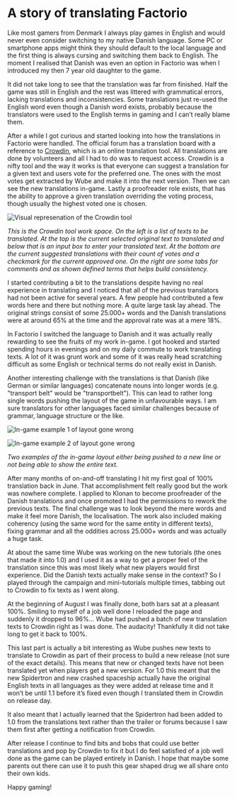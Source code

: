 # A story of translating Factorio

Like most gamers from Denmark I always play games in English and would never even consider switching to my native Danish language. Some PC or smartphone apps might think they should default to the local language and the first thing is always cursing and switching them back to English. The moment I realised that Danish was even an option in Factorio was when I introduced my then 7 year old daughter to the game.

It did not take long to see that the translation was far from finished. Half the game was still in English and the rest was littered with grammatical errors, lacking translations and inconsistencies. Some translations just re-used the English word even though a Danish word exists, probably because the translators were used to the English terms in gaming and I can’t really blame them.

After a while I got curious and started looking into how the translations in Factorio were handled. The official forum has a translation board with a reference to [Crowdin](https://crowdin.com/project/factorio), which is an online translation tool. All translations are done by volunteers and all I had to do was to request access. Crowdin is a nifty tool and the way it works is that everyone can suggest a translation for a given text and users vote for the preferred one. The ones with the most votes get extracted by Wube and make it into the next version. Then we can see the new translations in-game. Lastly a proofreader role exists, that has the ability to approve a given translation overriding the voting process, though usually the highest voted one is chosen.

![Visual represenation of the Crowdin tool](https://i.imgur.com/j0AlBCQ.png)

*This is the Crowdin tool work space. On the left is a list of texts to be translated. At the top is the current selected original text to translated and below that is an input box to enter your translated text. At the bottom are the current suggested translations with their count of votes and a checkmark for the current approved one. On the right are some tabs for comments and as shown defined terms that helps build consistency.*


I started contributing a bit to the translations despite having no real experience in translating and I noticed that all of the previous translators had not been active for several years. A few people had contributed a few words here and there but nothing more. A quite large task lay ahead. The original strings consist of some 25.000+ words and the Danish translations were at around 65% at the time and the approval rate was at a mere 18%.

In Factorio I switched the language to Danish and it was actually really rewarding to see the fruits of my work in-game. I got hooked and started spending hours in evenings and on my daily commute to work translating texts. A lot of it was grunt work and some of it was really head scratching difficult as some English or technical terms do not really exist in Danish.

Another interesting challenge with the translations is that Danish (like German or similar languages) concatenate nouns into longer words (e.g. "transport belt" would be "transportbelt"). This can lead to rather long single words pushing the layout of the game in unfavourable ways. I am sure translators for other languages faced similar challenges because of grammar, language structure or the like.

![In-game example 1 of layout gone wrong](https://i.imgur.com/GTSKDFQ.jpg)

![In-game example 2 of layout gone wrong](https://i.imgur.com/DzAZOv5.jpg)

*Two examples of the in-game layout either being pushed to a new line or not being able to show the entire text.*


After many months of on-and-off translating I hit my first goal of 100% translation back in June. That accomplishment felt really good but the work was nowhere complete. I applied to Klonan to become proofreader of the Danish translations and once promoted I had the permissions to rework the previous texts. The final challenge was to look beyond the mere words and make it feel more Danish, the localisation. The work also included making coherency (using the same word for the same entity in different texts), fixing grammar and all the oddities across 25.000+ words and was actually a huge task.

At about the same time Wube was working on the new tutorials (the ones that made it into 1.0) and I used it as a way to get a proper feel of the translation since this was most likely what new players would first experience. Did the Danish texts actually make sense in the context? So I played through the campaign and mini-tutorials multiple times, tabbing out to Crowdin to fix texts as I went along.

At the beginning of August I was finally done, both bars sat at a pleasant 100%. Smiling to myself of a job well done I reloaded the page and suddenly it dropped to 96%... Wube had pushed a batch of new translation texts to Crowdin right as I was done. The audacity! Thankfully it did not take long to get it back to 100%.

This last part is actually a bit interesting as Wube pushes new texts to translate to Crowdin as part of their process to build a new release (not sure of the exact details). This means that new or changed texts have not been translated yet when players get a new version. For 1.0 this meant that the new Spidertron and new crashed spaceship actually have the original English texts in all languages as they were added at release time and it won’t be until 1.1 before it’s fixed even though I translated them in Crowdin on release day.

It also meant that I actually learned that the Spidertron had been added to 1.0 from the translations text rather than the trailer or forums because I saw them first after getting a notification from Crowdin.

After release I continue to find bits and bobs that could use better translations and pop by Crowdin to fix it but I do feel satisfied of a job well done as the game can be played entirely in Danish. I hope that maybe some parents out there can use it to push this gear shaped drug we all share onto their own kids.

Happy gaming!
